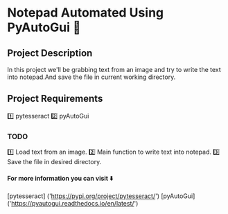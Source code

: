 # Notepad Automated Using PyAutoGui 📄

## Project Description
In this project we'll be grabbing text from an image and try to write the text into notepad.And save the file
in current working directory. 

## Project Requirements
1️⃣ pytesseract 2️⃣ pyAutoGui 

### TODO
1️⃣ Load text from an image.
2️⃣ Main function to write text into notepad.
3️⃣ Save the file in desired directory.

#### For more information you can visit ⬇️

[pytesseract] ('https://pypi.org/project/pytesseract/')
[pyAutoGui] ('https://pyautogui.readthedocs.io/en/latest/')